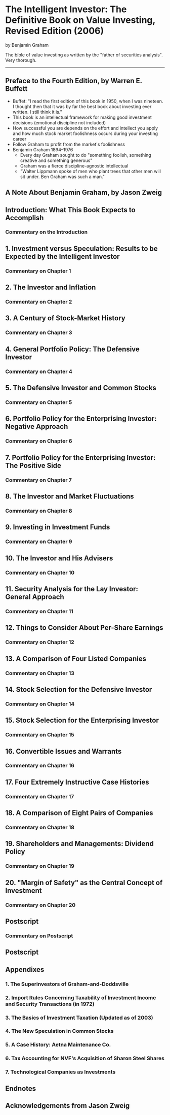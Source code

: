 # The Intelligent Investor: The Definitive Book on Value Investing, Revised Edition (2006)

by Benjamin Graham

The bible of value investing as written by the "father of securities analysis".  Very thorough.

---

## Preface to the Fourth Edition, by Warren E. Buffett

- Buffet: "I read the first edition of this book in 1950, when I was nineteen.  I thought then that it was by far the best book about investing ever written.  I still think it is."
- This book is an intellectual framework for making good investment decisions (emotional discipline not included)
- How successful you are depends on the effort and intellect you apply and how much stock market foolishness occurs during your investing career
- Follow Graham to profit from the market's foolishness
- Benjamin Graham 1894–1976
  - Every day Graham sought to do "something foolish, something creative and something generous"
  - Graham was a fierce discipline-agnostic intellectual
  - "Walter Lippmann spoke of men who plant trees that other men will sit under.  Ben Graham was such a man."

## A Note About Benjamin Graham, by Jason Zweig
## Introduction: What This Book Expects to Accomplish
### Commentary on the Introduction
## 1. Investment versus Speculation: Results to be Expected by the Intelligent Investor
### Commentary on Chapter 1
## 2. The Investor and Inflation
### Commentary on Chapter 2
## 3. A Century of Stock-Market History
### Commentary on Chapter 3
## 4. General Portfolio Policy: The Defensive Investor
### Commentary on Chapter 4
## 5. The Defensive Investor and Common Stocks
### Commentary on Chapter 5
## 6. Portfolio Policy for the Enterprising Investor: Negative Approach
### Commentary on Chapter 6
## 7. Portfolio Policy for the Enterprising Investor: The Positive Side
### Commentary on Chapter 7
## 8. The Investor and Market Fluctuations
### Commentary on Chapter 8
## 9. Investing in Investment Funds
### Commentary on Chapter 9
## 10. The Investor and His Advisers
### Commentary on Chapter 10
## 11. Security Analysis for the Lay Investor: General Approach
### Commentary on Chapter 11
## 12. Things to Consider About Per-Share Earnings
### Commentary on Chapter 12
## 13. A Comparison of Four Listed Companies
### Commentary on Chapter 13
## 14. Stock Selection for the Defensive Investor
### Commentary on Chapter 14
## 15. Stock Selection for the Enterprising Investor
### Commentary on Chapter 15
## 16. Convertible Issues and Warrants
### Commentary on Chapter 16
## 17. Four Extremely Instructive Case Histories
### Commentary on Chapter 17
## 18. A Comparison of Eight Pairs of Companies
### Commentary on Chapter 18
## 19. Shareholders and Managements: Dividend Policy
### Commentary on Chapter 19
## 20. "Margin of Safety" as the Central Concept of Investment
### Commentary on Chapter 20
## Postscript
### Commentary on Postscript
## Postscript
## Appendixes
### 1. The Superinvestors of Graham-and-Doddsville
### 2. Import Rules Concerning Taxability of Investment Income and Security Transactions (in 1972)
### 3. The Basics of Investment Taxation (Updated as of 2003)
### 4. The New Speculation in Common Stocks
### 5. A Case History: Aetna Maintenance Co.
### 6. Tax Accounting for NVF's Acquisition of Sharon Steel Shares
### 7. Technological Companies as Investments
## Endnotes
## Acknowledgements from Jason Zweig
